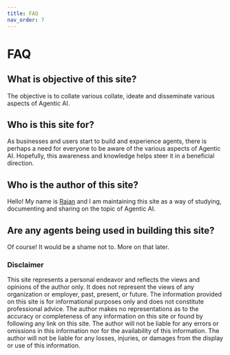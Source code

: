 ```yaml
---
title: FAQ
nav_order: 7
---
```


# FAQ

## What is objective of this site?
The objective is to collate various collate, ideate and disseminate various aspects of Agentic AI.

## Who is this site for?
As businesses and users start to build and experience agents, there is perhaps a need for everyone to be aware of the various aspects of Agentic AI. Hopefully, this awareness and knowledge helps steer it in a beneficial direction.

## Who is the author of this site?
Hello! My name is [Rajan](https://www.linkedin.com/in/rajanm/) and I am maintaining this site as a way of studying, documenting and sharing on the topic of Agentic AI.

## Are any agents being used in building this site?
Of course! It would be a shame not to. More on that later.

### Disclaimer
This site represents a personal endeavor and reflects the views and opinions of the author only. It does not represent the views of any organization or employer, past, present, or future. The information provided on this site is for informational purposes only and does not constitute professional advice. The author makes no representations as to the accuracy or completeness of any information on this site or found by following any link on this site. The author will not be liable for any errors or omissions in this information nor for the availability of this information. The author will not be liable for any losses, injuries, or damages from the display or use of this information.